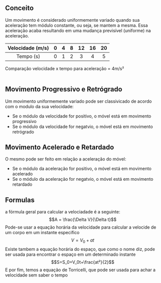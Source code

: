 
## Conceito

Um movimento é considerado uniformemente variado quando sua aceleração tem módulo constante, ou seja, se mantem a mesma. Essa aceleração acaba resultando em uma mudança previsível (uniforme) na aceleração.

| Velocidade (m/s) | 0 | 4 | 8 | 12 | 16 | 20 |
|:---:|:---:|:---:|:---:|:---:|:---:|:---:|
| Tempo (s) | 0 | 1 | 2 | 3 | 4 | 5 |
Comparação velocidade x tempo para aceleração = 4m/s²
<br></br>
## Movimento Progressivo e Retrógrado

Um movimento uniformemente variado pode ser classivicado de acordo com o modulo da sua velocidade:

* Se o módulo da velocidade for positivo, o móvel está em movimento progressivo
* Se o módulo da velocidade for negatvio, o móvel está em movimento retrógrado

## Movimento Acelerado e Retardado

O mesmo pode ser feito em relação a aceleração do móvel:

* Se o módulo da aceleração for positivo, o móvel está em movimento acelerado
* Se o módulo da aceleração for negatvio, o móvel está em movimento retardado

## Formulas

a fórmula geral para calcular a velociadade é a seguinte:
$$A = \frac{\Delta V}{\Delta t}$$
Pode-se usar a equação horária da velocidade para calcular a velocide de um corpo em um instante especifico
$$V = V_0 + at$$
Existe tambem a equação horária do espaço, que como o nome diz, pode ser usada para encontrar o espaço em um determinado instante
$$S=S_0+V_0t+\frac{at²}{2}$$
E por fim, temos a equação de Torricelli, que pode ser usada para achar a velocidade sem saber o tempo
$$$$